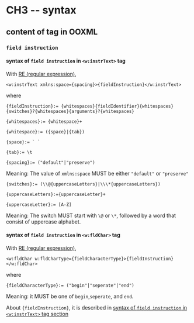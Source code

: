 # CH3 -- syntax
## content of tag in OOXML
### `field instruction`
#### syntax of `field instruction` in `<w:instrText>` tag

With [RE (regular expression)](https://learn.microsoft.com/en-us/dotnet/standard/base-types/regular-expression-language-quick-reference),

```
<w:instrText xmlns:space={spacing}>{fieldInstruction}</w:instrText>
```

where

```
{fieldInstruction}:= {whitespaces}{fieldIdentifier}{whitespaces}{switches}?{whitespaces}{arguments}?{whitespaces}
```

```
{whitespaces}:= {whitespace}+

{whitespace}:= ({space}|{tab})

{space}:= ` `

{tab}:= \t
```


```
{spacing}:= ("default"|"preserve")
```

Meaning: The value of `xmlns:space` MUST be either `"default"` or `"preserve"` 

```
{switches}:= (\\@{uppercaseLetters}|\\\*{uppercaseLetters})

{uppercaseLetters}:={uppercaseLetter}+

{uppercaseLetter}:= [A-Z]
```

Meaning: The switch MUST start with `\@` or `\*`, followed by a word that consist of uppercase alphabet.

#### syntax of `field instruction` in `<w:fldChar>` tag

With [RE (regular expression)](https://learn.microsoft.com/en-us/dotnet/standard/base-types/regular-expression-language-quick-reference),

```
<w:fldChar w:fldCharType={fieldCharacterType}>{fieldInstruction}</w:fldChar>
```

where

```
{fieldCharacterType}:= ("begin"|"seperate"|"end")
```

Meaning: it MUST be one of `begin`,`seperate`, and `end`.

About `{fieldInstruction}`, it is described in [syntax of `field instruction` in `<w:instrText>` tag section](https://github.com/40843245/OOXML/blob/main/Word/structure/CH1%20--%20syntax.md#syntax-of-field-instruction-in-winstrtext-tag)
